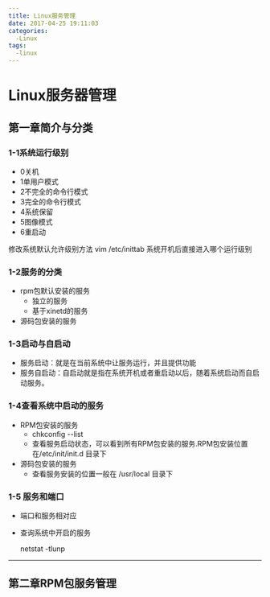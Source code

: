 ```yaml
---
title: Linux服务管理
date: 2017-04-25 19:11:03
categories:
  -Linux
tags:
  -linux
---
```


# Linux服务器管理
## 第一章简介与分类
### 1-1系统运行级别

- 0关机
- 1单用户模式
- 2不完全的命令行模式
- 3完全的命令行模式
- 4系统保留
- 5图像模式
- 6重启动

修改系统默认允许级别方法 vim /etc/inittab 
系统开机后直接进入哪个运行级别

### 1-2服务的分类
* rpm包默认安装的服务 
    * 独立的服务
    * 基于xinetd的服务
* 源码包安装的服务

### 1-3启动与自启动
* 服务启动：就是在当前系统中让服务运行，并且提供功能
* 服务自启动：自启动就是指在系统开机或者重启动以后，随着系统启动而自启动服务。

### 1-4查看系统中启动的服务
* RPM包安装的服务
    * chkconfig --list
    * 查看服务启动状态，可以看到所有RPM包安装的服务.RPM包安装位置在/etc/init/init.d 目录下
* 源码包安装的服务
    * 查看服务安装的位置一般在 /usr/local 目录下
    
### 1-5 服务和端口
* 端口和服务相对应
* 查询系统中开启的服务
 
    netstat -tlunp
    

---

## 第二章RPM包服务管理
